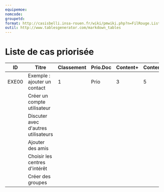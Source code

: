 ```yaml
---
equipemoe: 
nomcode: 
groupetd: 
format: http://casisbelli.insa-rouen.fr/wiki/pmwiki.php?n=FilRouge.ListeCasPriorisee
outil: http://www.tablesgenerator.com/markdown_tables
---
```

# Liste de cas priorisée

| ID    | Titre                               | Classement | Prio.Doc | Content+ | Content- | Antécédents | Format | Maquette |
|-------|-------------------------------------|------------|----------|----------|----------|-------------|--------|----------|
| EXE00 | Exemple : ajouter un contact        | 1          | Prio     | 3        | 5        | aucun       | COK    | 1        |
|       | Créer un compte utilisateur         |            |          |          |          |             |        |          |
|       | Discuter avec d'autres utilisateurs |            |          |          |          |             |        |          |
|       | Ajouter des amis                    |            |          |          |          |             |        |          |
|       | Choisir les centres d'intérêt       |            |          |          |          |             |        |          |
|       | Créer des groupes                   |            |          |          |          |             |        |          |
